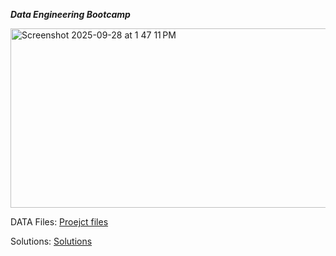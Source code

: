 ***Data Engineering Bootcamp***


<img width="621" height="287" alt="Screenshot 2025-09-28 at 1 47 11 PM" src="https://github.com/user-attachments/assets/bd07f44a-9043-4949-b772-f31cef3e82e9" />


DATA Files: [Proejct files](https://github.com/lokeshkumarbachu/EuroCup-Mini-Project/tree/main#:~:text=7%20Commits-,Euro_cup,-Initial%20commit)

Solutions: [Solutions](https://github.com/lokeshkumarbachu/EuroCup-Mini-Project/tree/main#:~:text=12%20minutes%20ago-,Solutions,-Initial%20commit)
